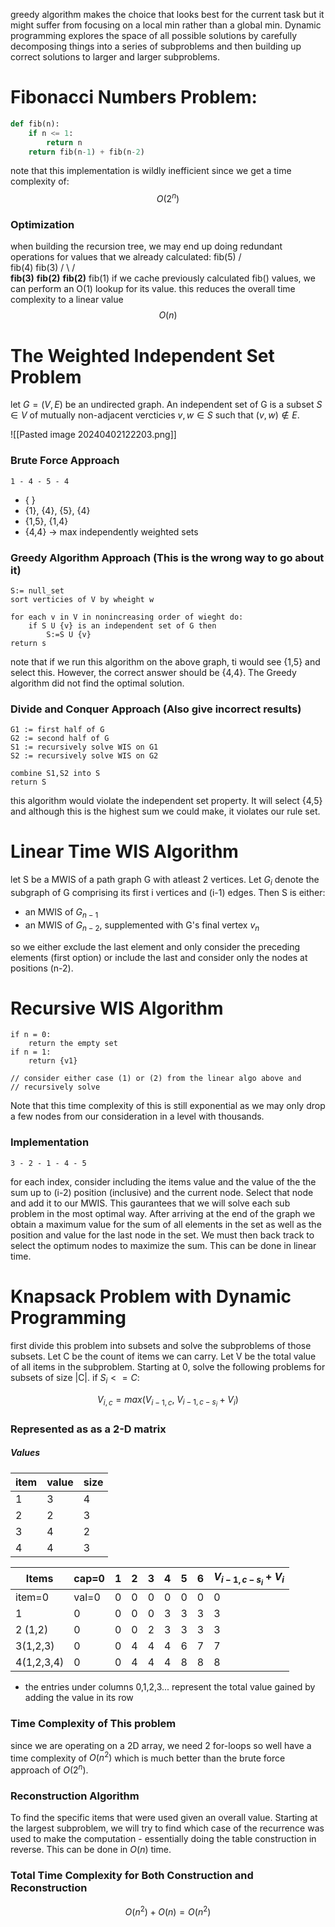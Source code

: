 greedy algorithm makes the choice that looks best for the current task but it might suffer from focusing on a local min rather than a global min. Dynamic programming explores the space of all possible solutions by carefully decomposing things into a series of subproblems and then building up correct solutions to larger and larger subproblems. 

# Fibonacci Numbers Problem: 
```python
def fib(n):
	if n <= 1:
		return n
	return fib(n-1) + fib(n-2) 
```
note that this implementation is wildly inefficient since we get a time complexity of: $$O(2^n)$$ 
### Optimization
when building the recursion tree, we may end up doing redundant operations for values that we already calculated: 
								fib(5)
								/       \
							fib(4)        fib(3)
							/    \\          /       \
						**fib(3)** **fib(2)**  **fib(2)** fib(1)
if we cache previously calculated fib() values, we can perform an O(1) lookup for its value. this reduces the overall time complexity to a linear value
$$O(n)$$ 
# The Weighted Independent Set Problem
let $G = (V,E)$ be an undirected graph. An independent set of G is a subset $S \in V$ of mutually non-adjacent vercticies $v,w \in S$ such that $(v,w) \notin E$. 

![[Pasted image 20240402122203.png]]


### Brute Force Approach
```
1 - 4 - 5 - 4
```
- { }
- {1}, {4}, {5}, {4}
- {1,5}, {1,4}
- {4,4} -> max independently weighted sets

### Greedy Algorithm Approach (This is the wrong way to go about it)
```
S:= null_set 
sort verticies of V by wheight w 

for each v in V in nonincreasing order of wieght do:
	if S U {v} is an independent set of G then
		S:=S U {v}
return s
```

note that if we run this algorithm on the above graph, ti would see {1,5} and select this. However, the correct answer should be {4,4}. The Greedy algorithm did not find the optimal solution. 

### Divide and Conquer Approach (Also give incorrect results)
```
G1 := first half of G
G2 := second half of G
S1 := recursively solve WIS on G1
S2 := recursively solve WIS on G2 

combine S1,S2 into S 
return S
```
this algorithm would violate the independent set property. It will select {4,5} and although this is the highest sum we could make, it violates our rule set. 

# Linear Time WIS Algorithm 
let S be a MWIS of a path graph G with atleast 2 vertices. Let $G_i$ denote the subgraph of G comprising its first i vertices and (i-1) edges. Then S is either:
- an MWIS of $G_{n-1}$ 
- an MWIS of $G_{n-2}$, supplemented with G's final vertex $v_n$ 

so we either exclude the last element and only consider the preceding elements (first option) or include the last and consider only the nodes at positions (n-2). 

# Recursive WIS Algorithm 
```
if n = 0:
	return the empty set 
if n = 1:
	return {v1}

// consider either case (1) or (2) from the linear algo above and
// recursively solve 
```

Note that this time complexity of this is still exponential as we may only drop a few nodes from our consideration in a level with thousands. 

### Implementation 
```
3 - 2 - 1 - 4 - 5
```
for each index, consider including the items value and the value of the the sum up to (i-2) position (inclusive) and the current node. Select that node and add it to our MWIS. This gaurantees that we will solve each sub problem in the most optimal way. After arriving at the end of the graph we obtain a maximum value for the sum of all elements in the set as well as the position and value for the last node in the set. We must then back track to select the optimum nodes to maximize the sum. This can be done in linear time.

# Knapsack Problem with Dynamic Programming
first divide this problem into subsets and solve the subproblems of those subsets. Let C be the count of items we can carry. Let V be the total value of all items in the subproblem. Starting at 0, solve the following problems for subsets of size |C|. if $S_i <= C$: 

$$V_{i,c} = max(V_{i-1,c}, \; V_{i-1, c-s_i} + V_i)$$
### Represented as as a 2-D matrix
##### Values 

| item | value | size |
| ---- | ----- | ---- |
| 1    | 3     | 4    |
| 2    | 2     | 3    |
| 3    | 4     | 2    |
| 4    | 4     | 3    |

| Items      | cap=0 | 1   | 2   | 3   | 4   | 5   | 6   | $V_{i-1, c-s_i} + V_i$ |
| ---------- | ----- | --- | --- | --- | --- | --- | --- | ---------------------- |
| item=0     | val=0 | 0   | 0   | 0   | 0   | 0   | 0   | 0                      |
| 1          | 0     | 0   | 0   | 0   | 3   | 3   | 3   | 3                      |
| 2 (1,2)    | 0     | 0   | 0   | 2   | 3   | 3   | 3   | 3                      |
| 3(1,2,3)   | 0     | 0   | 4   | 4   | 4   | 6   | 7   | 7                      |
| 4(1,2,3,4) | 0     | 0   | 4   | 4   | 4   | 8   | 8   | 8                      |

- the entries under columns 0,1,2,3... represent the total value gained by adding the value in its row

### Time Complexity of This problem
since we are operating on a 2D array, we need 2 for-loops so well have a time complexity of $O(n^2)$ which is much better than the brute force approach of $O(2^n)$.

### Reconstruction Algorithm
To find the specific items that were used given an overall value. Starting at the largest subproblem, we will try to find which case of the recurrence was used to make the computation - essentially doing the table construction in reverse. This can be done in $O(n)$ time. 

### Total Time Complexity for Both Construction and Reconstruction
$$O(n^2) + O(n) = O(n^2)$$
